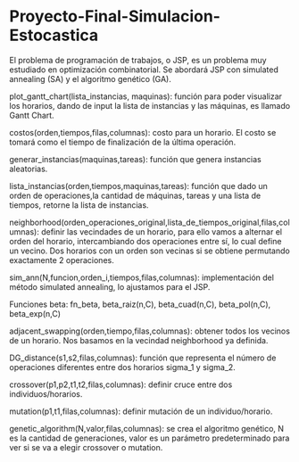 # Proyecto-Final-Simulacion-Estocastica
El problema de programación de trabajos, o JSP, es un problema muy estudiado en optimización combinatorial. Se abordará JSP con simulated annealing (SA) y el algoritmo genético (GA). 

plot_gantt_chart(lista_instancias, maquinas): función para poder visualizar los horarios, dando de input la lista de instancias y las máquinas, es llamado Gantt Chart.

costos(orden,tiempos,filas,columnas): costo para un horario. El costo se tomará como el tiempo de finalización de la última operación.

generar_instancias(maquinas,tareas): función que genera instancias aleatorias.

lista_instancias(orden,tiempos,maquinas,tareas): función que dado un orden de operaciones,la cantidad de máquinas, tareas y una lista de tiempos, retorne la lista de instancias.

neighborhood(orden_operaciones_original,lista_de_tiempos_original,filas,columnas): definir las vecindades de un horario, para ello vamos a alternar el orden del horario, intercambiando dos operaciones entre sí, lo cual define un vecino. Dos horarios con un orden son vecinas si se obtiene permutando exactamente 2 operaciones.

sim_ann(N,funcion,orden_i,tiempos,filas,columnas): implementación del método simulated annealing, lo ajustamos para el JSP.

Funciones beta: fn_beta, beta_raiz(n,C), beta_cuad(n,C), beta_pol(n,C), beta_exp(n,C)

adjacent_swapping(orden,tiempo,filas,columnas): obtener todos los vecinos de un horario. Nos basamos en la vecindad neighborhood ya definida.

DG_distance(s1,s2,filas,columnas): función que representa el número de operaciones diferentes entre dos horarios sigma_1 y sigma_2.

crossover(p1,p2,t1,t2,filas,columnas): definir cruce entre dos individuos/horarios.

mutation(p1,t1,filas,columnas): definir mutación de un individuo/horario.

genetic_algorithm(N,valor,filas,columnas): se crea el algoritmo genético, N es la cantidad de generaciones, valor es un parámetro predeterminado para ver si se va a elegir crossover o mutation.
